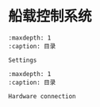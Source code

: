 # 船载控制系统

```{toctree}
:maxdepth: 1
:caption: 目录

Settings

:maxdepth: 1
:caption: 目录

Hardware connection 
```
